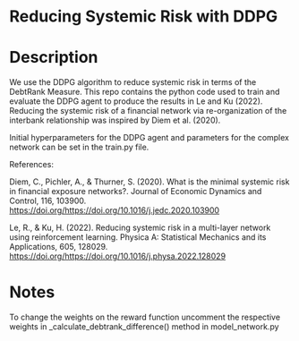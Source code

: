 # Reducing Systemic Risk with DDPG

# Description
We use the DDPG algorithm to reduce systemic risk in terms of the DebtRank Measure. This repo contains the python code used to train and evaluate the DDPG agent to produce the results in Le and Ku (2022). Reducing the systemic risk of a financial network via re-organization of the interbank relationship was inspired by Diem et al. (2020). 

Initial hyperparameters for the DDPG agent and parameters for the complex network can be set in the train.py file.

References:

Diem, C., Pichler, A., & Thurner, S. (2020). What is the minimal systemic risk in financial exposure networks?. Journal of Economic Dynamics and Control, 116, 103900. https://doi.org/https://doi.org/10.1016/j.jedc.2020.103900

Le, R., & Ku, H. (2022). Reducing systemic risk in a multi-layer network using reinforcement learning. Physica A: Statistical Mechanics and its Applications, 605, 128029. https://doi.org/https://doi.org/10.1016/j.physa.2022.128029

# Notes
To change the weights on the reward function uncomment the respective weights in _calculate_debtrank_difference() method in model_network.py
